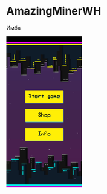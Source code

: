# AmazingMinerWH

Имба

<img src="https://raw.githubusercontent.com/VadimBoev/CyberBird_unfinished/main/screen1.png" data-canonical-src="https://raw.githubusercontent.com/VadimBoev/AmazingMinerWH/main/screen.jpg" width="200" height="400" /> 
